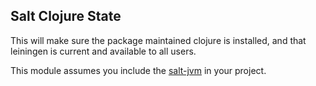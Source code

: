 ## Salt Clojure State

This will make sure the package maintained clojure is installed, and that leiningen is current and available to all users.

This module assumes you include the [salt-jvm](https://github.com/nrub/salt-jvm) in your project.

